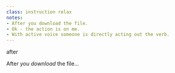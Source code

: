 ```yaml
---
class: instruction relax
notes:
- After you download the file.
- Ok - the action is on me.
- With active voice someone is directly acting out the verb.
---
```


<span class='tag'>after</span>

After *you download* the file&hellip;
